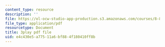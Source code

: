 ```yaml
---
content_type: resource
description: ''
file: https://ol-ocw-studio-app-production.s3.amazonaws.com/courses/8-821-string-theory-and-holographic-duality-fall-2014/e4c430e5a77511a6bf884f180410ff8b_M_8UajiNlDg.pdf
file_type: application/pdf
resourcetype: Document
title: 3play pdf file
uid: e4c430e5-a775-11a6-bf88-4f180410ff8b
---
```

